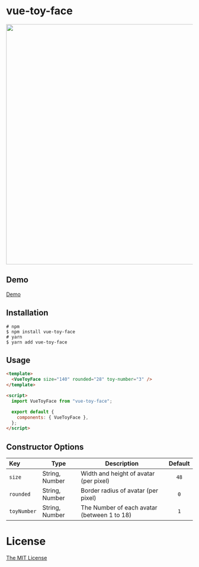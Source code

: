 # vue-toy-face

<p align="center">
<img width="648" src="https://user-images.githubusercontent.com/58827166/183727670-e5909d83-0e15-431c-af05-d626ab1a8492.png">
</p>

## Demo

[Demo](https://vue-toy-face.vercel.app/)

## Installation

```shell
# npm
$ npm install vue-toy-face
# yarn
$ yarn add vue-toy-face
```

## Usage

```html
<template>
  <VueToyFace size="140" rounded="28" toy-number="3" />
</template>

<script>
  import VueToyFace from "vue-toy-face";

  export default {
    components: { VueToyFace },
  };
</script>
```

## Constructor Options

| Key         | Type           | Description                                 | Default |
| :---------- | -------------- | ------------------------------------------- | :-----: |
| `size`      | String, Number | Width and height of avatar (per pixel)      |  `48`   |
| `rounded`   | String, Number | Border radius of avatar (per pixel)         |   `0`   |
| `toyNumber` | String, Number | The Number of each avatar (between 1 to 18) |   `1`   |

# License

[The MIT License](http://opensource.org/licenses/MIT)
